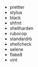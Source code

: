 * prettier
* stylua
* black
* shfmt
* shellharden
* rubocop
* standardrb
* shellcheck
* selene
* flake8
* vint
